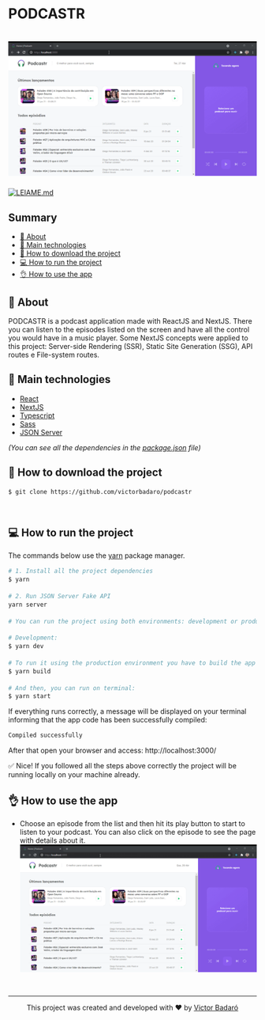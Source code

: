# PODCASTR

<h1 align="center">
    <img src="./docs/running.gif" alt="App">
</h1>

[![LEIAME.md](https://img.shields.io/badge/-Leia%20em%20Portugu%C3%AAs-brightgreen?style=for-the-badge)](./LEIAME.md)

## Summary

- [🧾 About](#-about)
- [🚀 Main technologies](#-main-technologies)
- [🔽 How to download the project](#-how-to-download-the-project)
- [💻 How to run the project](#-how-to-run-the-project)
- [👌 How to use the app](#-how-to-use-the-app)
  <br>

## 🧾 About

PODCASTR is a podcast application made with ReactJS and NextJS. There you can listen to the episodes listed on the screen and have all the control you would have in a music player. Some NextJS concepts were applied to this project: Server-side Rendering (SSR), Static Site Generation (SSG), API routes e File-system routes.
<br>

## 🚀 Main technologies

- [React](https://reactjs.org/)
- [NextJS](https://nextjs.org/)
- [Typescript](https://www.typescriptlang.org/)
- [Sass](https://sass-lang.com/)
- [JSON Server](https://github.com/typicode/json-server)

_(You can see all the dependencies in the [package.json](./package.json) file)_
<br>

## 🔽 How to download the project

```bash
$ git clone https://github.com/victorbadaro/podcastr
```

<br>

## 💻 How to run the project

The commands below use the [yarn](https://yarnpkg.com/) package manager.

```bash
# 1. Install all the project dependencies
$ yarn

# 2. Run JSON Server Fake API
yarn server

# You can run the project using both environments: development or production

# Development:
$ yarn dev

# To run it using the production environment you have to build the app first:
$ yarn build

# And then, you can run on terminal:
$ yarn start
```

If everything runs correctly, a message will be displayed on your terminal informing that the app code has been successfully compiled:

```bash
Compiled successfully
```

After that open your browser and access: http://localhost:3000/

✅ Nice! If you followed all the steps above correctly the project will be running locally on your machine already.
<br>

## 👌 How to use the app

- Choose an episode from the list and then hit its play button to start to listen to your podcast. You can also click on the episode to see the page with details about it.
  <img src="./docs/episode.gif" alt="Episode">

<br>

---

<p align="center">This project was created and developed with ❤ by <a href="https://github.com/victorbadaro">Victor Badaró</a></p>
